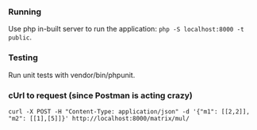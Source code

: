 ### Running

Use php in-built server to run the application: `php -S localhost:8000 -t public`.

### Testing

Run unit tests with vendor/bin/phpunit.


### cUrl to request (since Postman is acting crazy)
`curl -X POST -H "Content-Type: application/json" -d '{"m1": [[2,2]], "m2": [[1],[5]]}' http://localhost:8000/matrix/mul/`
